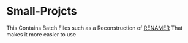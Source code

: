 # Small-Projcts
This Contains Batch Files such as a Reconstruction of <a href="https://github.com/PressTpro/RENAMER">RENAMER</a> That makes it more easier to use
